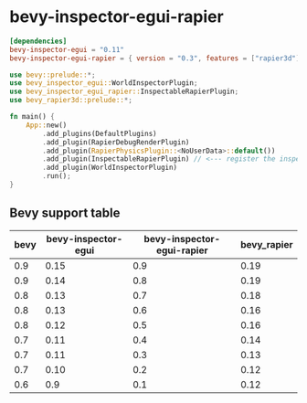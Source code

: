 # bevy-inspector-egui-rapier

```toml
[dependencies]
bevy-inspector-egui = "0.11"
bevy-inspector-egui-rapier = { version = "0.3", features = ["rapier3d"] }
```

```rust
use bevy::prelude::*;
use bevy_inspector_egui::WorldInspectorPlugin;
use bevy_inspector_egui_rapier::InspectableRapierPlugin;
use bevy_rapier3d::prelude::*;

fn main() {
    App::new()
        .add_plugins(DefaultPlugins)
        .add_plugin(RapierDebugRenderPlugin)
        .add_plugin(RapierPhysicsPlugin::<NoUserData>::default())
        .add_plugin(InspectableRapierPlugin) // <--- register the inspectable UI functions for rapier types
        .add_plugin(WorldInspectorPlugin)
        .run();
}
```

## Bevy support table

| bevy    | bevy-inspector-egui | bevy-inspector-egui-rapier | bevy\_rapier
| ------- | ------------------- | -------------------------- | ------
| 0.9     | 0.15                | 0.9                        | 0.19
| 0.9     | 0.14                | 0.8                        | 0.19
| 0.8     | 0.13                | 0.7                        | 0.18
| 0.8     | 0.13                | 0.6                        | 0.16
| 0.8     | 0.12                | 0.5                        | 0.16
| 0.7     | 0.11                | 0.4                        | 0.14
| 0.7     | 0.11                | 0.3                        | 0.13
| 0.7     | 0.10                | 0.2                        | 0.12
| 0.6     | 0.9                 | 0.1                        | 0.12
